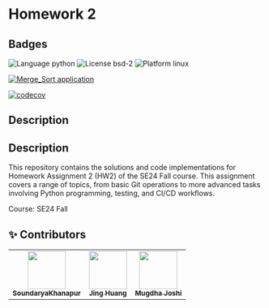 # Homework 2 

## Badges
![Language python](https://img.shields.io/badge/Python-3.13-blue)
![License bsd-2](https://img.shields.io/badge/License-MIT-yellow.svg)
![Platform linux](https://img.shields.io/badge/Linux-✔-green)


[![Merge_Sort application](https://github.com/Software-Engineering-2024-Group/Homeworks/homework_2/actions/workflows/python-app.yml/badge.svg)](https://github.com/Software-Engineering-2024-Group/Homeworks/homework_2/actions/workflows/merge_sort.yml)


[![codecov](https://codecov.io/gh/Software-Engineering-2024-Group/Homeworks/homework_2/graph/badge.svg?token=UNU21ZEC8U)](https://codecov.io/gh/Software-Engineering-2024-Group/Homeworks/homework_2)


## Description

## Description

This repository contains the solutions and code implementations for Homework Assignment 2 (HW2) of the SE24 Fall course. This assignment covers a range of topics, from basic Git operations to more advanced tasks involving Python programming, testing, and CI/CD workflows.


Course: SE24 Fall

:sparkles: Contributors
---
<table>
  <tr>
    <td align="center"><a href="https://github.com/SoundaryaKhanapur"><img src="https://avatars.githubusercontent.com/u/36791174?v=4" width="75px;" alt=""/><br /><sub><b>SoundaryaKhanapur</b></sub></a><br /></td>
    <td align="center"><a href="https://github.com/Jing27540"><img src="https://avatars.githubusercontent.com/u/131999715?v=4" width="75px;" alt=""/><br /><sub><b>Jing Huang</b></sub></a><br /></td> 
    <td align="center"><a href="https://github.com/mugdhaajoshi"><img src="https://avatars.githubusercontent.com/u/157236410?v=4" width="75px;" alt=""/><br /><sub><b> Mugdha Joshi</b></sub></a><br /></td>
</tr>
</table>



